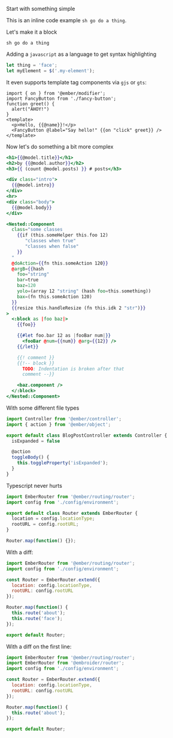 Start with something simple

This is an inline code example `sh go do a thing`.

Let's make it a block
```
sh go do a thing
```

Adding a `javascript` as a language to get syntax highlighting
```javascript
let thing = 'face';
let myElement = $('.my-element');
```

It even supports template tag components via `gjs` or `gts`:

```gjs {data-filename=app/components/hello.gjs}
import { on } from '@ember/modifier';
import FancyButton from './fancy-button';
function greet() {
  alert("AHOY!")
}
<template>
  <p>Hello, {{@name}}!</p>
  <FancyButton @label="Say hello!" {{on "click" greet}} />
</template>
```

Now let's do something a bit more complex

```handlebars {data-filename=app/templates/blog-post.hbs}
<h1>{{@model.title}}</h1>
<h2>by {{@model.author}}</h2>
<h3>{{ (count @model.posts) }} # posts</h3>

<div class="intro">
  {{@model.intro}}
</div>
<hr>
<div class="body">
  {{@model.body}}
</div>

<Nested::Component
  class="some classes
    {{if (this.someHelper this.foo 12)
       "classes when true"
       "classes when false"
    }}
  "
  @doAction={{fn this.someAction 120}}
  @argB={{hash
    foo="string"
    bar=true
    baz=120
    yolo=(array 12 "string" (hash foo=this.something))
    bax=(fn this.someAction 120)
  }}
  {{resize this.handleResize (fn this.idk 2 "str")}}
>
  <:block as |foo baz|>
    {{foo}}

    {{#let foo.bar 12 as |fooBar num|}}
      <fooBar @num={{num}} @arg={{12}} />
    {{/let}}

    {{! comment }}
    {{!-- block }}
      TODO: Indentation is broken after that
      comment --}}

    <baz.component />
  </:block>
</Nested::Component>
```

With some different file types

```javascript {data-filename=app/controllers/blog-post.js}
import Controller from '@ember/controller';
import { action } from '@ember/object';

export default class BlogPostController extends Controller {
  isExpanded = false

  @action
  toggleBody() {
    this.toggleProperty('isExpanded');
  }
}
```

Typescript never hurts

```typescript {data-filename=app/router.ts}
import EmberRouter from '@ember/routing/router';
import config from './config/environment';

export default class Router extends EmberRouter {
  location = config.locationType;
  rootURL = config.rootURL;
}

Router.map(function() {});
```

With a diff: 

```javascript {data-filename="app/router.js" data-diff="+10,-11"}
import EmberRouter from '@ember/routing/router';
import config from './config/environment';

const Router = EmberRouter.extend({
  location: config.locationType,
  rootURL: config.rootURL
});

Router.map(function() {
  this.route('about');
  this.route('face');
});

export default Router;
```

With a diff on the first line: 

```javascript {data-filename="app/router.js" data-diff="-1,+2"}
import EmberRouter from '@ember/routing/router';
import EmberRouter from '@embroider/router';
import config from './config/environment';

const Router = EmberRouter.extend({
  location: config.locationType,
  rootURL: config.rootURL
});

Router.map(function() {
  this.route('about');
});

export default Router;
```
